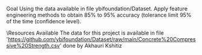 Goal
Using the data available in file ybifoundation/Dataset. Apply feature engineering methods to obtain 85% to 95% accuracy  (tolerance limit 95% of the time (confidence level).

\Resources Available 
The data for this project is available in file 'https://github.com/ybifoundation/Dataset/raw/main/Concrete%20Compressive%20Strength.csv'
done by Akhauri Kshitiz
